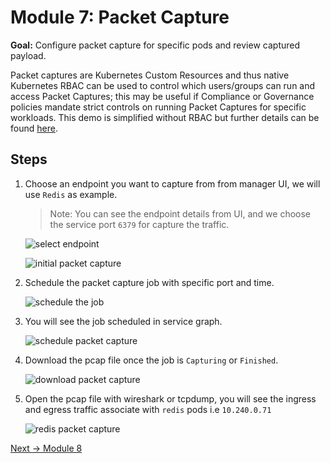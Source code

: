 # Module 7: Packet Capture

**Goal:** Configure packet capture for specific pods and review captured payload.

Packet captures are Kubernetes Custom Resources and thus native Kubernetes RBAC can be used to control which users/groups can run and access Packet Captures; this may be useful if Compliance or Governance policies mandate strict controls on running Packet Captures for specific workloads. This demo is simplified without RBAC but further details can be found [here](https://docs.tigera.io/calico-cloud/visibility/packetcapture#enforce-rbac-for-capture-tasks-for-cli-users).

## Steps

1. Choose an endpoint you want to capture from from manager UI, we will use `Redis` as example.

   >Note: You can see the endpoint details from UI, and we choose the service port `6379` for capture the traffic.

   ![select endpoint](../img/select-ep.png)

   ![initial packet capture](../img/initiate-pc.png)

2. Schedule the packet capture job with specific port and time.

   ![schedule the job](../img/schedule-packet-capture-job.png)

3. You will see the job scheduled in service graph.

   ![schedule packet capture](../img/schedule-packet-capture.png)

4. Download the pcap file once the job is `Capturing` or `Finished`.

   ![download packet capture](../img/download-packet-capture.png)

5. Open the pcap file with wireshark or tcpdump, you will see the ingress and egress traffic associate with `redis` pods i.e `10.240.0.71`

   ![redis packet capture](../img/redis-pcap.png)

[Next -> Module 8](../modules/using-compliance-reports.md)
